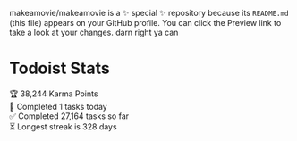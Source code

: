 makeamovie/makeamovie is a ✨ special ✨ repository because its `README.md` (this file) appears on your GitHub profile.
You can click the Preview link to take a look at your changes. darn right ya can

# Todoist Stats

<!-- TODO-IST:START -->
🏆  38,244 Karma Points           
🌸  Completed 1 tasks today           
✅  Completed 27,164 tasks so far           
⏳  Longest streak is 328 days
<!-- TODO-IST:END -->